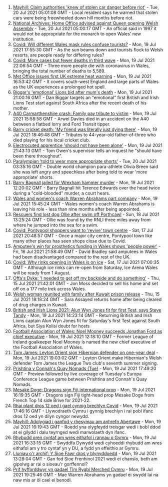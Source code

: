 1. [Mayhill: Claim authorities 'knew of stolen car danger before riot'](https://www.bbc.co.uk/news/uk-wales-57895356) - Tue, 20 Jul 2021 05:01:08 GMT - Local resident says he warned that stolen cars were being freewheeled down hill months before riot.
2. [National Archives: Home Office advised against Queen opening Welsh Assembly](https://www.bbc.co.uk/news/uk-wales-politics-57889463) - Tue, 20 Jul 2021 05:00:17 GMT - An official said in 1997 it would not be appropriate for the monarch to open Wales' new institution.
3. [Covid: Will different Wales mask rules confuse tourists?](https://www.bbc.co.uk/news/uk-wales-57894111) - Mon, 19 Jul 2021 17:55:30 GMT - As the sun beams down and tourists flock to Welsh resorts, are people ready for differing rules?
4. [Covid: More cases but fewer deaths in third wave](https://www.bbc.co.uk/news/uk-wales-57896047) - Mon, 19 Jul 2021 22:06:54 GMT - Three more people die with coronavirus in Wales, bringing the total number of deaths to 5,589.
5. [Met Office issues first UK extreme heat warning](https://www.bbc.co.uk/news/uk-57893385) - Mon, 19 Jul 2021 16:53:42 GMT - It covers south-west England and large parts of Wales as the UK experiences a prolonged hot spell.
6. [Biggar's 'emotional' Lions bid after mum's death](https://www.bbc.co.uk/sport/rugby-union/57888359) - Mon, 19 Jul 2021 21:00:16 GMT - Dan Biggar targets an "emotional" first British and Irish Lions Test start against South Africa after the recent death of his mother.
7. [A40 Carmarthenshire crash: Family pay tribute to victim](https://www.bbc.co.uk/news/uk-wales-57892924) - Mon, 19 Jul 2021 15:58:58 GMT - Arwel Davies died in an accident on the A40 between a flatbed lorry and Ford Transit tipper.
8. [Barry cricket death: 'My friend was literally just dying there'](https://www.bbc.co.uk/news/uk-wales-57892928) - Mon, 19 Jul 2021 18:46:48 GMT - Tributes to 44-year-old father-of-three who died playing for his local cricket club.
9. [Electrocuted apprentice 'should not have been alone'](https://www.bbc.co.uk/news/uk-wales-57893766) - Mon, 19 Jul 2021 21:43:13 GMT - Tom Owen's supervisor tells an inquest he "should have been there throughout".
10. [Paralympian 'told to wear more appropriate shorts'](https://www.bbc.co.uk/sport/disability-sport/57887715) - Tue, 20 Jul 2021 03:35:16 GMT - Double world champion para-athlete Olivia Breen said she was left angry and speechless after being told to wear 'more appropriate' shorts.
11. [Barry Bagnall jailed for Wrexham hammer murder](https://www.bbc.co.uk/news/uk-wales-57880625) - Mon, 19 Jul 2021 12:20:02 GMT - Barry Bagnall hit Terence Edwards over the head twice during a "cold-blooded" murder, a court hears.
12. [Wales and women's coach Warren Abrahams part company](https://www.bbc.co.uk/sport/rugby-union/57892272) - Mon, 19 Jul 2021 15:45:24 GMT - Wales women's coach Warren Abrahams is leaving his role - less than nine months after being appointed.
13. [Rescuers find lost dog Ollie after swim off Porthcawl](https://www.bbc.co.uk/news/uk-wales-57880619) - Sun, 18 Jul 2021 13:25:24 GMT - Ollie was found by the RNLI three miles away from where he jumped into the sea for a swim.
14. [Covid: Pontypool shoppers want to 'revive' town centre](https://www.bbc.co.uk/news/uk-wales-57870128) - Sat, 17 Jul 2021 20:48:57 GMT - Once a major city centre, Pontypool town like many other places has seen shops close due to Covid.
15. [Amputee's win for prosthetics funding in Wales shows 'people power'](https://www.bbc.co.uk/news/uk-wales-57866765) - Fri, 16 Jul 2021 21:58:49 GMT - David Bradley said amputees in Wales had been disadvantaged compared to the rest of the UK.
16. [Covid: Why rinks opening in Wales is on ice](https://www.bbc.co.uk/news/uk-wales-57866643) - Sat, 17 Jul 2021 07:00:35 GMT - Although ice rinks can re-open from Saturday, Ice Arena Wales will be ready from 1 August.
17. [Offa's Dyke: 'I needed to get off my backside and do something'](https://www.bbc.co.uk/news/uk-wales-57854826) - Thu, 15 Jul 2021 21:42:01 GMT - Jon Moss decided to sell his home and set off on a 177 mile trek across Wales.
18. [Welsh woman reunited with family after Kuwait prison release](https://www.bbc.co.uk/news/uk-wales-57855353) - Thu, 15 Jul 2021 18:18:24 GMT - Sara Assayed returns home after being cleared of drug charges in Kuwait.
19. [British and Irish Lions 2021: Alun Wyn Jones fit for first Test, says Steve Tandy](https://www.bbc.co.uk/sport/rugby-union/57888115) - Mon, 19 Jul 2021 14:23:14 GMT - Returning British and Irish Lions captain Alun Wyn Jones fit for Saturday's first Test against South Africa, but Siya Kolisi doubt for hosts
20. [Football Association of Wales: Noel Mooney succeeds Jonathan Ford as chief executive](https://www.bbc.co.uk/sport/football/57890781) - Mon, 19 Jul 2021 12:18:10 GMT - Former League of Ireland goalkeeper Noel Mooney is named the new chief executive of the Football Association of Wales.
21. [Tom James: Leyton Orient sign Hibernian defender on one-year deal](https://www.bbc.co.uk/sport/football/57896198) - Mon, 19 Jul 2021 19:03:02 GMT - Leyton Orient make Hibernian's Welsh defender Tom James the League Two club's seventh summer signing.
22. [Prishtina v Connah's Quay Nomads (Tue)](https://www.bbc.co.uk/sport/football/57891008) - Mon, 19 Jul 2021 17:49:20 GMT - Preview followed by live coverage of Tuesday's Europa Conference League game between Prishtina and Connah's Quay Nomads.
23. [Mesake Doge: Dragons sign Fiji international prop](https://www.bbc.co.uk/sport/rugby-union/57894715) - Mon, 19 Jul 2021 16:19:35 GMT - Dragons sign Fiji tight-head prop Mesake Doge from French Top 14 side Brive for 2021-22.
24. [Rhai plant dros 12 oed i gael cynnig brechlyn Covid](https://www.bbc.co.uk/newyddion/57892802) - Mon, 19 Jul 2021 17:46:16 GMT - Llywodraeth Cymru i gynnig brechlyn i rai pobl ifanc dros 12 oed yn dilyn cyngor newydd.
25. [Mayhill: Adolygiad i ganfod y rhesymau am anhrefn Abertawe](https://www.bbc.co.uk/newyddion/57890692) - Mon, 19 Jul 2021 16:19:43 GMT - Roedd yna olygfeydd treisgar wedi i bobl ddod at ei gilydd i dalu teyrnged wedi marwolaeth dyn ifanc.
26. [Rhybudd oren cyntaf am wres eithafol i rannau o Gymru](https://www.bbc.co.uk/newyddion/57889724) - Mon, 19 Jul 2021 16:33:15 GMT - Swyddfa Dywydd wedi cyhoeddi rhybudd am wres eithafol am y tro cyntaf yn y DU, a fydd yn effeithio ar Gymru.
27. [Lluniau o'r archif: Y Sioe Fawr dros y blynyddoedd](https://www.bbc.co.uk/newyddion/57837159) - Mon, 19 Jul 2021 13:28:04 GMT - Gan fod Sioe Frenhinol 2021 wedi ei chanslo, beth am gipolwg ar rai o sioeau'r gorffennol?
28. [Prif hyfforddwyr yn gadael Tîm Rygbi Merched Cymru](https://www.bbc.co.uk/newyddion/57892737) - Mon, 19 Jul 2021 19:25:46 GMT - Mae Warren Abrahams yn gadael ei swydd lai na naw mis ar ôl cael ei benodi.
